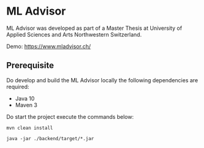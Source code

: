 # ML Advisor

ML Advisor was developed as part of a Master Thesis at University of Applied Sciences and Arts Northwestern Switzerland.

Demo: https://www.mladvisor.ch/

## Prerequisite

Do develop and build the ML Advisor locally the following dependencies are required:

- Java 10
- Maven 3

Do start the project execute the commands below:

```
mvn clean install

java -jar ./backend/target/*.jar
```